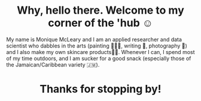 <h1 align="center"> Why, hello there. Welcome to my corner of the 'hub ☺️ </h1>

My name is Monique McLeary and I am an applied researcher and data scientist who dabbles in the arts (painting 👩🏿‍🎨, writing 📝, photography 📸) and I also make my own skincare products💅🏿. Whenever I can, I spend most of my time outdoors, and I am sucker for a good snack (especially those of the Jamaican/Caribbean variety 🇯🇲).  
<!--
<h3 align="left">Languages and Tools:</h3>
<a href="https://www.python.org" target="_blank" rel="noreferrer"> <img src="https://raw.githubusercontent.com/devicons/devicon/master/icons/python/python-original.svg" alt="python" width="40" height="40"/> </a> <a href="r-project.org" target="_blank" rel="noreferrer"> <img src="https://upload.wikimedia.org/wikipedia/commons/thumb/1/1b/R_logo.svg/2560px-R_logo.svg.png" alt="R" width="40" height="40"/> </a> 
-->





<h1 align="center"> Thanks for stopping by! </h1>
<!--
**msmclear/msmclear** is a ✨ _special_ ✨ repository because its `README.md` (this file) appears on your GitHub profile.

Here are some ideas to get you started:

- 🔭 I’m currently working on ...
- 🌱 I’m currently learning ...
- 👯 I’m looking to collaborate on ...
- 🤔 I’m looking for help with ...
- 💬 Ask me about ...
- 📫 How to reach me: ...
- 😄 Pronouns: ...
- ⚡ Fun fact: ...
-->
